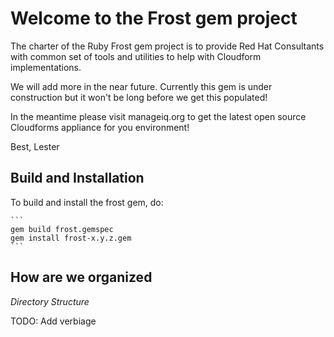 Welcome to the Frost gem project
===========================

The charter of the Ruby Frost gem project is to provide Red Hat Consultants 
with common set of tools and utilities to help with Cloudform implementations.

We will add more in the near future.  Currently this gem is under construction
but it won't be long before we get this populated!

In the meantime please visit manageiq.org to get the latest open source
Cloudforms appliance for you environment!

Best,
Lester 


Build and Installation
----------------------

To build and install the frost gem, do:

    ```
    gem build frost.gemspec
    gem install frost-x.y.z.gem
    ```


How are we organized
--------------

*Directory Structure*

TODO: Add verbiage

